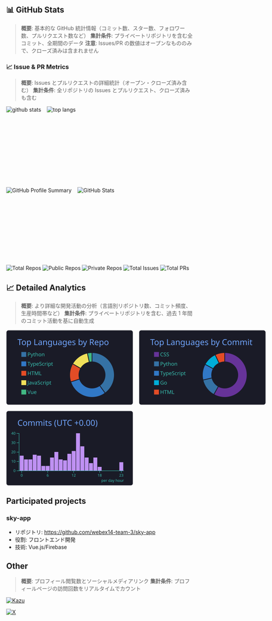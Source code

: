 ## 📊 GitHub Stats

> **概要**: 基本的な GitHub 統計情報（コミット数、スター数、フォロワー数、プルリクエスト数など）
> **集計条件**: プライベートリポジトリを含む全コミット、全期間のデータ
> **注意**: Issues/PR の数値はオープンなもののみで、クローズ済みは含まれません

### 📈 Issue & PR Metrics

> **概要**: Issues とプルリクエストの詳細統計（オープン・クローズ済み含む）
> **集計条件**: 全リポジトリの Issues とプルリクエスト、クローズ済みも含む

<div style="display: flex; column-gap: 16px;">
  <img alt="github stats" height="200" src="https://github-readme-stats.vercel.app/api?username=Kazu-K0032&show_icons=true&count_private=true&theme=tokyonight&hide_border=true&include_all_commits=true" />
  <img alt="top langs" height="200" src="https://github-readme-stats.vercel.app/api/top-langs/?username=Kazu-K0032&layout=compact&theme=tokyonight&hide_border=true&count_private=true" />
</div>

<div style="display: flex; column-gap: 16px; margin-top: 16px;">
  <img alt="GitHub Profile Summary" height="200" src="https://github-profile-summary-cards.vercel.app/api/cards/profile-details?username=Kazu-K0032&theme=tokyonight" />
  <img alt="GitHub Stats" height="200" src="https://github-profile-summary-cards.vercel.app/api/cards/repos-per-language?username=Kazu-K0032&theme=tokyonight" />
</div>

<p align="left" style="margin-top: 8px;">
  <img src="https://img.shields.io/endpoint?url=https%3A%2F%2Fraw.githubusercontent.com%2FKazu-K0032%2FKazu-K0032%2Fmain%2Fbadge%2Ftotal-repos.json" alt="Total Repos" />
  <img src="https://img.shields.io/endpoint?url=https%3A%2F%2Fraw.githubusercontent.com%2FKazu-K0032%2FKazu-K0032%2Fmain%2Fbadge%2Fpublic-repos.json" alt="Public Repos" />
  <img src="https://img.shields.io/endpoint?url=https%3A%2F%2Fraw.githubusercontent.com%2FKazu-K0032%2FKazu-K0032%2Fmain%2Fbadge%2Fprivate-repos.json" alt="Private Repos" />
  <img src="https://img.shields.io/endpoint?url=https%3A%2F%2Fraw.githubusercontent.com%2FKazu-K0032%2FKazu-K0032%2Fmain%2Fbadge%2Ftotal-issues.json" alt="Total Issues" />
  <img src="https://img.shields.io/endpoint?url=https%3A%2F%2Fraw.githubusercontent.com%2FKazu-K0032%2FKazu-K0032%2Fmain%2Fbadge%2Ftotal-prs.json" alt="Total PRs" />
</p>

## 📈 Detailed Analytics

> **概要**: より詳細な開発活動の分析（言語別リポジトリ数、コミット頻度、生産時間帯など）
> **集計条件**: プライベートリポジトリを含む、過去 1 年間のコミット活動を基に自動生成

<div style="display: flex; column-gap: 16px; margin-top: 16px;">
  <img alt="repos per language" height="200" src="profile-summary-card-output/tokyonight/1-repos-per-language.svg" />
  <img alt="most commit language" height="200" src="profile-summary-card-output/tokyonight/2-most-commit-language.svg" />
</div>

<div style="display: flex; column-gap: 16px; margin-top: 16px;">
  <img alt="productive time" height="200" src="profile-summary-card-output/tokyonight/4-productive-time.svg" />
</div>

## Participated projects

### sky-app

- リポジトリ: https://github.com/webex14-team-3/sky-app
- 役割: フロントエンド開発
- 技術: Vue.js/Firebase

## Other

> **概要**: プロフィール閲覧数とソーシャルメディアリンク
> **集計条件**: プロフィールページの訪問回数をリアルタイムでカウント

<p align="left">
  <a href="https://github.com/Kazu-K0032/Kazu">
    <img src="https://komarev.com/ghpvc/?username=Kazu" alt="Kazu" />
  </a>
</p>

<p align="left">
  <a href="https://twitter.com/Cookie_Kazu24">
    <img src="https://img.shields.io/badge/X-000000?style=for-the-badge&logo=x&logoColor=white" alt="X" />
  </a>
</p>
